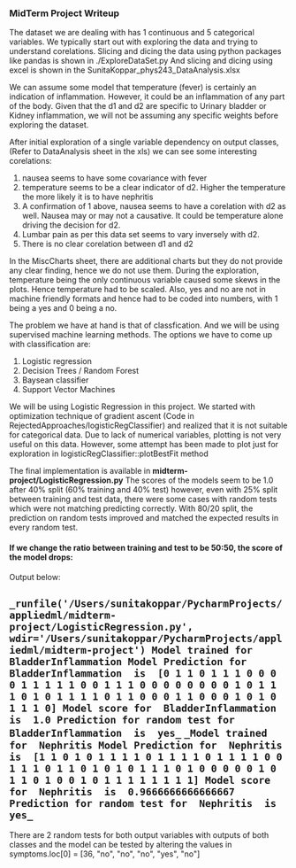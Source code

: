 ### MidTerm Project Writeup


The dataset we are dealing with has 1 continuous and 5 categorical variables. 
We typically start out with exploring the data and trying to understand corelations.
Slicing and dicing the data using python packages like pandas is shown in  ./ExploreDataSet.py
And slicing and dicing using excel is shown in the SunitaKoppar_phys243_DataAnalysis.xlsx

We can assume some model that temperature (fever) is certainly an indication of inflammation. However, 
it could be an inflammation of any part of the body. Given that the d1 and d2 are specific to Urinary bladder 
or Kidney inflammation, we will not be assuming any specific weights before exploring the dataset.

After initial exploration of a single variable dependency on output classes, (Refer to DataAnalysis sheet in the xls) 
we can see some interesting corelations:
1. nausea seems to have some covariance with fever
2. temperature seems to be a clear indicator of d2. Higher the temperature the more likely it is to have nephritis
3. A confirmation of 1 above, nausea seems to have a corelation with d2 as well. 
Nausea may or may not a causative. It could be temperature alone driving the decision for d2. 
4. Lumbar pain as per this data set seems to vary inversely with d2. 
5. There is no clear corelation between d1 and d2

In the MiscCharts sheet, there are additional charts but they do not provide any clear finding, hence we do not use them.
During the exploration, temperature being the only continuous variable caused some skews in the plots. Hence temperature 
had to be scaled. Also, yes and no are not in machine friendly formats and hence had to be coded into numbers, with 1 being
a yes and 0 being a no. 

The problem we have at hand is that of classfication. And we will be using supervised machine learning methods.
The options we have to come up with classification are:
1. Logistic regression
2. Decision Trees / Random Forest
3. Baysean classifier
4. Support Vector Machines

We will be using Logistic Regression in this project. We started with optimization technique of gradient ascent (Code in RejectedApproaches/logisticRegClassifier) 
and realized that it is not suitable for categorical data.
Due to lack of numerical variables, plotting is not very useful on this data. However, some attempt has been made
to plot just for exploration in logisticRegClassifier::plotBestFit method

The final implementation is available in **midterm-project/LogisticRegression.py**
The scores of the models seem to be 1.0 after 40% split (60% training and 40% test) however, even with 25% split between training and test data, there were some cases with random tests which were not 
matching predicting correctly.
With 80/20 split, the prediction on random tests improved and matched the expected results in every random test.

#### If we change the ratio between training and test to be 50:50, the score of the model drops:
Output below:

`_runfile('/Users/sunitakoppar/PycharmProjects/appliedml/midterm-project/LogisticRegression.py', wdir='/Users/sunitakoppar/PycharmProjects/appliedml/midterm-project')
Model trained for  BladderInflammation
Model Prediction for  BladderInflammation  is  [0 1 1 0 1 1 1 0 0 0 0 1 1 1 1 1 0 0 1 1 1 0 0 0 0 0 0 0 0 1 0 1 1 1 0 1 0
 1 1 1 1 0 1 1 0 0 0 1 1 0 0 0 1 0 1 0 1 1 1 0]
Model score for  BladderInflammation  is  1.0
Prediction for random test for  BladderInflammation  is  yes_`
`_Model trained for  Nephritis
Model Prediction for  Nephritis  is  [1 1 0 1 0 1 1 1 1 0 1 1 1 1 0 1 1 1 1 0 0 1 1 1 0 1 1 0 1 0 1 0 1 1 1 0 1
 0 0 0 0 0 1 0 1 1 0 1 0 0 1 0 1 1 1 1 1 1 1 1]
Model score for  Nephritis  is  0.9666666666666667
Prediction for random test for  Nephritis  is  yes_`
-------------


There are 2 random tests for both output variables with outputs of both classes and the model can be tested by altering the values in 
        symptoms.loc[0] = [36, "no", "no", "no", "yes", "no"]






